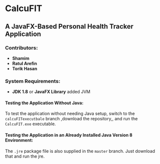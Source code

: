 # CalcuFIT  
## A JavaFX-Based Personal Health Tracker Application  

### Contributors:
- **Shamim**  
- **Ratul Arefin**  
- **Torik Hasan**  

### System Requirements:  
- **JDK 1.8** or **JavaFX Library** added JVM  

#### Testing the Application Without Java:
To test the application without needing Java setup, switch to the `calcuFITexecutbale` branch ,download the repository,, and run the `CalcuFIT.exe` executable.

#### Testing the Application in an Already Installed Java Version 8 Environment:
The `.jre` package file is also supplied in the `master` branch. Just download that and run the jre.
